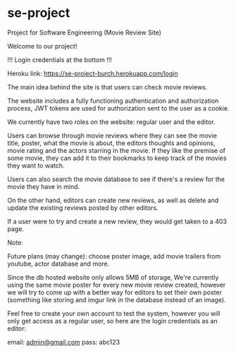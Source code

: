 # se-project

Project for Software Engineering (Movie Review Site)

Welcome to our project!

!!! Login credentials at the bottom !!!

Heroku link: https://se-project-burch.herokuapp.com/login

The main idea behind the site is that users can check movie reviews.

The website includes a fully functioning authentication and authorization process, JWT tokens are used for authorization sent to the user as a cookie.

We currently have two roles on the website: regular user and the editor.

Users can browse through movie reviews where they can see the movie title, poster, what the movie is about, the editors thoughts and opinions, movie rating and the actors starring in the movie. If they like the premise of some movie, they can add it to their bookmarks to keep track of the movies they want to watch.

Users can also search the movie database to see if there's a review for the movie they have in mind.

On the other hand, editors can create new reviews, as well as delete and update the existing reviews posted by other editors.

If a user were to try and create a new review, they would get taken to a 403 page.

Note:

Future plans (may change): choose poster image, add movie trailers from youtube, actor database and more.

Since the db hosted website only allows 5MB of storage, We're currently using the same movie poster for every new movie review created, however we will try to come up with a better way for editors to set their own poster (something like storing and imgur link in the database instead of an image).

Feel free to create your own account to test the system, however you will only get access as a regular user, so here are the login credentials as an editor:

email: admin@gmail.com
pass: abc123
